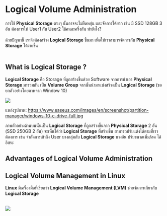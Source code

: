 # Logical Volume Administration

การใช้ **Physical Storage** ตรงๆ นั้นอาจจะไม่ยืดหยุ่น และจัดการได้ยาก เช่น มี SSD 128GB 3 อัน ต้องการให้ User1 กับ User2 ใช้คนละครึ่งกัน ทำยังไง?<br><br> ด้วยปัญหานี้ เราจึงต้องสร้าง **Logical Storage** ขึ้นมา เพื่อให้เราสามารจัดการกับ **Physical Storage** ได้ง่ายขึ้น <br><br>




## What is Logical Storage ?
**Logical Storage** คือ Storage ที่ถูกสร้างขึ้นด้วย Software จากการนำเอา **Physical Storage** มารวมกัน เป็น **Volume Group** จากนั้นนำมาแบ่งสร้างเป็น **Logical Storage** (ขอยกตัวอย่างโดยภาพจาก Window 10)

<img src="https://www.easeus.com/images/en/screenshot/partition-manager/windows-10-c-drive-full.jpg">

แหล่งรูปภาพ: https://www.easeus.com/images/en/screenshot/partition-manager/windows-10-c-drive-full.jpg

ภาพตัวอย่างด้านบนนั้นเป็น **Logical Storage** ที่ถูกสร้างขึ้นจาก **Physical Storage** 2 อัน (SSD 250GB 2 อัน) จะเห็นได้ว่า **Logical Storage** ที่สร้างขึ้น สามารถปรับแต่งได้ตามที่เราต้องการ เช่น จำกัดการเข้าถึง User บางกลุ่มกับ **Logical Storage** บางอัน ปรับขนาดเพิ่ม/ลด ได้อิสระ

## Advantages of Logical Volume Administration


## Logical Volume Management in Linux

**Linux** มีเครื่องมือที่เรียกว่า **Logical Volume Management (LVM)** ช่วยจัดการเกียวกับ **Logical Storage**

<br>
<img  src="https://www.cyberciti.biz/media/new/faq/2018/08/Shows-information-about-available-LVM-logical-volumes.png">


